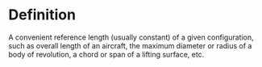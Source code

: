 # Definition

A convenient reference length (usually constant) of a given
configuration, such as overall length of an aircraft, the maximum
diameter or radius of a body of revolution, a chord or span of a lifting
surface, etc.

